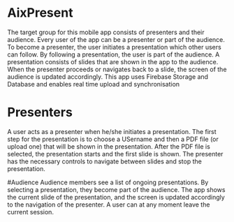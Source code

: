# AixPresent

The target group for this mobile app consists of presenters and their audience. Every user
of the app can be a presenter or part of the audience. To become a presenter, the user initiates a
presentation which other users can follow. By following a presentation, the user is part of the
audience.
A presentation consists of slides that are shown in the app to the audience. When the
presenter proceeds or navigates back to a slide, the screen of the audience is updated
accordingly.
This app uses Firebase Storage and Database and enables real time upload and synchronisation

# Presenters
A user acts as a presenter when he/she initiates a presentation.
The first step for the presentation is to choose a USername and then a PDF file (or upload one) that will be shown in
the presentation. After the PDF file is selected, the presentation starts and the first slide
is shown.
The presenter has the necessary controls to navigate between slides and stop the
presentation.

#Audience
Audience members see a list of ongoing presentations. By selecting a
presentation, they become part of the audience. The app shows the current slide of the
presentation, and the screen is updated accordingly to the navigation of the presenter.
A user can at any moment leave the current session.
